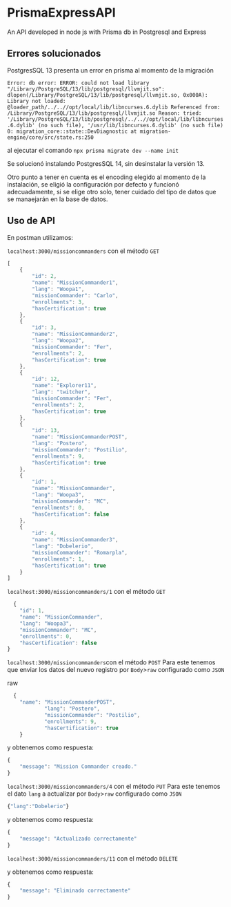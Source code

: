 # PrismaExpressAPI
An API developed in node js with Prisma db in Postgresql and Express


## Errores solucionados

PostgresSQL 13 presenta un error en prisma al momento de la migración 

`Error: db error: ERROR: could not load library "/Library/PostgreSQL/13/lib/postgresql/llvmjit.so": dlopen(/Library/PostgreSQL/13/lib/postgresql/llvmjit.so, 0x000A): Library not loaded: @loader_path/../..//opt/local/lib/libncurses.6.dylib
  Referenced from: /Library/PostgreSQL/13/lib/postgresql/llvmjit.so
  Reason: tried: '/Library/PostgreSQL/13/lib/postgresql/../..//opt/local/lib/libncurses.6.dylib' (no such file), '/usr/lib/libncurses.6.dylib' (no such file)
   0: migration_core::state::DevDiagnostic
             at migration-engine/core/src/state.rs:250`

al ejecutar el comando `npx prisma migrate dev --name init`

Se solucionó instalando PostgresSQL 14, sin desinstalar la versión 13.

Otro punto a tener en cuenta es el encoding elegido al momento de la instalación, se eligió la configuración por defecto y funcionó adecuadamente, si se elige otro solo, tener cuidado del tipo de
datos que se manaejarán en la base de datos.

## Uso de API

En postman utilizamos:

`localhost:3000/missioncommanders` con el método `GET`

```javascript
[
    {
        "id": 2,
        "name": "MissionCommander1",
        "lang": "Woopa1",
        "missionCommander": "Carlo",
        "enrollments": 3,
        "hasCertification": true
    },
    {
        "id": 3,
        "name": "MissionCommander2",
        "lang": "Woopa2",
        "missionCommander": "Fer",
        "enrollments": 2,
        "hasCertification": true
    },
    {
        "id": 12,
        "name": "Explorer11",
        "lang": "twitcher",
        "missionCommander": "Fer",
        "enrollments": 2,
        "hasCertification": true
    },
    {
        "id": 13,
        "name": "MissionCommanderPOST",
        "lang": "Postero",
        "missionCommander": "Postilio",
        "enrollments": 9,
        "hasCertification": true
    },
    {
        "id": 1,
        "name": "MissionCommander",
        "lang": "Woopa3",
        "missionCommander": "MC",
        "enrollments": 0,
        "hasCertification": false
    },
    {
        "id": 4,
        "name": "MissionCommander3",
        "lang": "Dobelerio",
        "missionCommander": "Romarpla",
        "enrollments": 1,
        "hasCertification": true
    }
]
```
`localhost:3000/missioncommanders/1` con el método `GET`

```javascript
  {
    "id": 1,
    "name": "MissionCommander",
    "lang": "Woopa3",
    "missionCommander": "MC",
    "enrollments": 0,
    "hasCertification": false
}
```

`localhost:3000/missioncommanders`con el método `POST`
Para este tenemos que enviar los datos del nuevo registro por `Body`>`raw` configurado como `JSON`

raw

```javascript
  {
    "name": "MissionCommanderPOST",
            "lang": "Postero",
            "missionCommander": "Postilio",
            "enrollments": 9,
            "hasCertification": true
    }
```

y obtenemos como respuesta:

```javascript
{
    "message": "Mission Commander creado."
}
```

`localhost:3000/missioncommanders/4` con el método `PUT`
Para este tenemos el dato `lang` a actualizar por `Body`>`raw` configurado como `JSON`

```javascript
{"lang":"Dobelerio"}
```

y obtenemos como respuesta:

```javascript
{
    "message": "Actualizado correctamente"
}
```
`localhost:3000/missioncommanders/11` con el método `DELETE`

y obtenemos como respuesta:
```javascript
{
    "message": "Eliminado correctamente"
}
```

